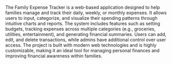 
The Family Expense Tracker is a web-based application designed to help families manage and track their daily, weekly, or monthly expenses. It allows users to input, categorize, and visualize their spending patterns through intuitive charts and reports. The system includes features such as setting budgets, tracking expenses across multiple categories (e.g., groceries, utilities, entertainment), and generating financial summaries. Users can add, edit, and delete transactions, while admins have additional control over user access. The project is built with modern web technologies and is highly customizable, making it an ideal tool for managing personal finances and improving financial awareness within families.


